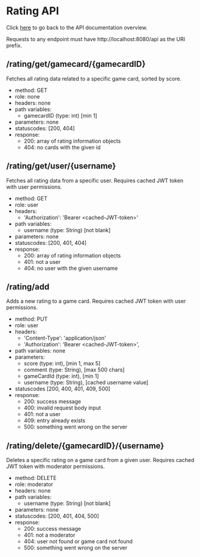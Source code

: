 # Rating API

Click [here](../README.md) to go back to the API documentation overview.

Requests to any endpoint must have http://localhost:8080/api as the URI prefix. 

## /rating/get/gamecard/{gamecardID}

Fetches all rating data related to a specific game card, sorted by score.

- method: GET
- role: none
- headers: none
- path variables: 
  - gamecardID (type: int) [min 1]
- parameters: none
- statuscodes: [200, 404]
- response: 
    - 200: array of rating information objects
    - 404: no cards with the given id

## /rating/get/user/{username}

Fetches all rating data from a specific user. Requires cached JWT token with user permissions.

- method: GET
- role: user
- headers:
  - 'Authorization': 'Bearer \<cached-JWT-token>'
- path variables: 
  - username (type: String) [not blank]
- parameters: none
- statuscodes: [200, 401, 404]
- response: 
    - 200: array of rating information objects
    - 401: not a user
    - 404: no user with the given username

## /rating/add

Adds a new rating to a game card. Requires cached JWT token with user permissions.

- method: PUT
- role: user
- headers: 
  - 'Content-Type': 'application/json'
  - 'Authorization': 'Bearer \<cached-JWT-token>',
- path variables: none
- parameters:
  - score (type: int), [min 1, max 5]
  - comment (type: String), [max 500 chars]
  - gameCardId (type: int), [min 1]
  - username (type: String), [cached username value]
- statuscodes [200, 400, 401, 409, 500]
- response:
  - 200: success message
  - 400: invalid request body input
  - 401: not a user
  - 409: entry already exists
  - 500: something went wrong on the server

## /rating/delete/{gamecardID}/{username}

Deletes a specific rating on a game card from a given user. Requires cached JWT token with moderator permissions.

- method: DELETE
- role: moderator
- headers: none
- path variables: 
  - username (type: String) [not blank]
- parameters: none
- statuscodes: [200, 401, 404, 500]
- response: 
    - 200: success message
    - 401: not a moderator
    - 404: user not found or game card not found
    - 500: something went wrong on the server